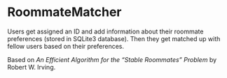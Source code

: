 # RoommateMatcher
Users get assigned an ID and add information about their roommate preferences (stored in SQLite3 database). Then they get matched up with fellow users based on their preferences.  

Based on *An Efficient Algorithm for the “Stable Roommates” Problem* by Robert W. Irving.
